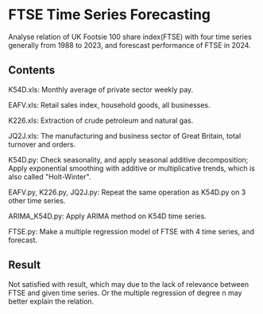 # FTSE Time Series Forecasting
Analyse relation of UK Footsie 100 share index(FTSE) with four time series generally from 1988 to 2023, and forescast performance of FTSE in 2024.

## Contents

K54D.xls: Monthly average of private sector weekly pay.

EAFV.xls: Retail sales index, household goods, all businesses.

K226.xls: Extraction of crude petroleum and natural gas.

JQ2J.xls: The manufacturing and business sector of Great Britain, total turnover and orders.

K54D.py: Check seasonality, and apply seasonal additive decomposition; Apply exponential smoothing with additive or multiplicative trends, which is also called "Holt-Winter".

EAFV.py, K226.py, JQ2J.py: Repeat the same operation as K54D.py on 3 other time series.

ARIMA_K54D.py: Apply ARIMA method on K54D time series.

FTSE.py: Make a multiple regression model of FTSE with 4 time series, and forecast.

## Result
Not satisfied with result, which may due to the lack of relevance between FTSE and given time series. Or the multiple regression of degree n may better explain the relation.
